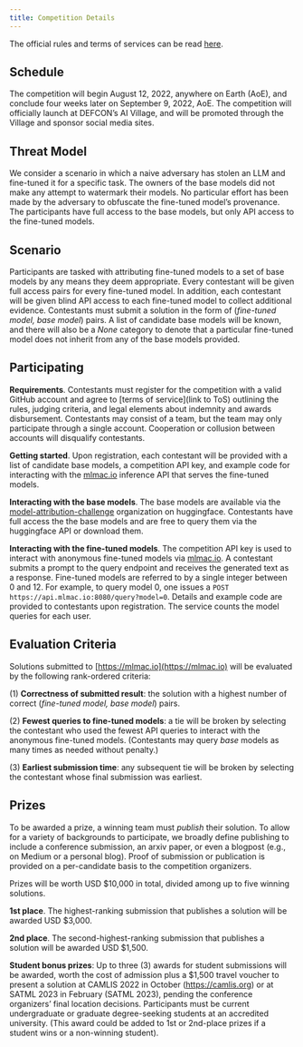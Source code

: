 ```yaml
---
title: Competition Details
---
```


The official rules and terms of services can be read [here](/terms).

## Schedule

The competition will begin August 12, 2022, anywhere on Earth (AoE), and conclude four weeks later on September 9, 2022, AoE. The competition will officially launch at DEFCON’s AI Village, and will be promoted through the Village and sponsor social media sites.

## Threat Model

We consider a scenario in which a naive adversary has stolen an LLM and fine-tuned it for a specific task. The owners of the base models did not make any attempt to watermark their models. No particular effort has been made by the adversary to obfuscate the fine-tuned model’s provenance. The participants have full access to the base models, but only API access to the fine-tuned models.

## Scenario

Participants are tasked with attributing fine-tuned models to a set of base models by any means they deem appropriate. Every contestant will be given full access pairs for every fine-tuned model. In addition, each contestant will be given blind API access to each fine-tuned model to collect additional evidence. Contestants must submit a solution in the form of (_fine-tuned model, base model_) pairs. A list of candidate base models will be known, and there will also be a _None_ category to denote that a particular fine-tuned model does not inherit from any of the base models provided.

## Participating

**Requirements**. Contestants must register for the competition with a valid GitHub account and agree to [terms of service](link to ToS) outlining the rules, judging criteria, and legal elements about indemnity and awards disbursement. Contestants may consist of a team, but the team may only participate through a single account. Cooperation or collusion between accounts will disqualify contestants.

**Getting started**. Upon registration, each contestant will be provided with a list of candidate base models, a competition API key, and example code for interacting with the [mlmac.io](http://mlmac.io) inference API that serves the fine-tuned models.

**Interacting with the base models**. The base models are available via the [model-attribution-challenge](https://huggingface.co/model-attribution-challenge) organization on huggingface. Contestants have full access the the base models and are free to query them via the huggingface API or download them.

**Interacting with the fine-tuned models**. The competition API key is used to interact with anonymous fine-tuned models via [mlmac.io](http://mlmac.io). A contestant submits a prompt to the query endpoint and receives the generated text as a response. Fine-tuned models are referred to by a single integer between 0 and 12. For example, to query model 0, one issues a `POST https://api.mlmac.io:8080/query?model=0`. Details and example code are provided to contestants upon registration. The service counts the model queries for each user.

## Evaluation Criteria

Solutions submitted to [https://mlmac.io](https://mlmac.io) will be evaluated by the following rank-ordered criteria:

(1) **Correctness of submitted result**: the solution with a highest number of correct (_fine-tuned model, base model_) pairs.

(2) **Fewest queries to fine-tuned models**: a tie will be broken by selecting the contestant who used the fewest API queries to interact with the anonymous fine-tuned models. (Contestants may query _base_ models as many times as needed without penalty.)

(3) **Earliest submission time**: any subsequent tie will be broken by selecting the contestant whose final submission was earliest.

## Prizes

To be awarded a prize, a winning team must _publish_ their solution. To allow for a variety of backgrounds to participate, we broadly define publishing to include a conference submission, an arxiv paper, or even a blogpost (e.g., on Medium or a personal blog). Proof of submission or publication is provided on a per-candidate basis to the competition organizers.

Prizes will be worth USD $10,000 in total, divided among up to five winning solutions.

**1st place**. The highest-ranking submission that publishes a solution will be awarded USD $3,000.

**2nd place**. The second-highest-ranking submission that publishes a solution will be awarded USD $1,500.

**Student bonus prizes**: Up to three (3) awards for student submissions will be awarded, worth the cost of admission plus a $1,500 travel voucher to present a solution at CAMLIS 2022 in October (https://camlis.org) or at SATML 2023 in February (SATML 2023), pending the conference organizers’ final location decisions. Participants must be current undergraduate or graduate degree-seeking students at an accredited university. (This award could be added to 1st or 2nd-place prizes if a student wins or a non-winning student).
